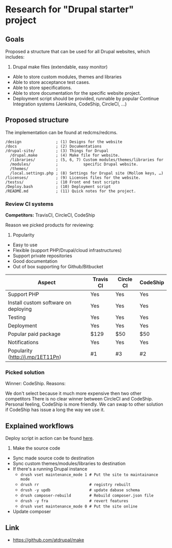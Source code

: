Research for "Drupal starter" project
====

## Goals

Proposed a structure that can be used for all Drupal websites, which includes:

1. Drupal make files (extendable, easy monitor)
- Able to store custom modules, themes and libraries
- Able to store acceptance test cases.
- Able to store specifications.
- Able to store documentation for the specific website project.
- Deployment script should be provided, runnable by popular Continue Integration systems (Jenksins, CodeShip, CircleCI, …)

## Proposed structure

The implementation can be found at redcms/redcms.

```
/design               ; (1) Designs for the website
/docs                 ; (2) Documentations
/drupal-site/         ; (3) Things for Drupal
  /drupal.make        ; (4) Make file for website.
  /libraries/         ; (5, 6, 7) Custom modules/themes/libraries for 
  /modules/           ;           specific Drupal website.
  /themes/            ;
  /local.settings.php ; (8) Settings for Drupal site (Mollom keys, …)
/licenses/            ; (9) Licenses files for the website.
/testss/              ; (10 Front end test scripts
/Deploy.bash          ; (10) Deployment script
/README.md            ; (11) Quick notes for the project.
```

### Review CI systems

**Competitors:** TravisCI, CircleCI, CodeShip

Reason we picked products for reviewing:

1. Popularity
- Easy to use
- Flexible (support PHP/Drupal/cloud infrastructures)
- Support private repositories
- Good documentation
- Out of box supporting for Github/Bitbucket

| Aspect                               	| Travis CI 	| Circle CI 	| CodeShip 	|
|--------------------------------------	|-----------	|-----------	|----------	|
| Support PHP                          	| Yes       	| Yes       	| Yes      	|
| Install custom software on deploying 	| Yes       	| Yes       	| Yes      	|
| Testing                              	| Yes       	| Yes       	| Yes      	|
| Deployment                           	| Yes       	| Yes       	| Yes      	|
| Popular paid package                 	| $129      	| $50       	| $50      	|
| Notifications                        	| Yes       	| Yes       	| Yes      	|
| Popularity (http://j.mp/1ET11Pn)     	| #1        	| #3        	| #2       	|

### Picked solution

Winner: CodeShip. Reasons:

We don't select because it much more expensive then two other competitors
There is no clear winner between CircleCI and CodeShip. Personal feeling, CodeShip is more friendly.
We can swap to other solution if CodeShip has issue a long the way we use it.

## Explained workflows

Deploy script in action can be found [here](https://raw.githubusercontent.com/atdrupal/make/master/scripts/Deploy.sh).

1. Make the source code
- Sync made source code to destination
- Sync custom themes/modules/libraries to destination
- If there's a running Drupal instance
  - `drush vset maintenance_mode 1 # Put the site to maintainance mode`
  - `drush rr                      # registry rebuilt`
  - `drush -y updb                 # update dabase schema`
  - `drush composer-rebuild        # Rebuild composer.json file`
  - `drush -y fra                  # revert features`
  - `drush vset maintenance_mode 0 # Put the site online`
- Update composer

## Link

- https://github.com/atdrupal/make
